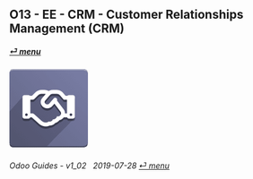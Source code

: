 ## O13 - EE - CRM - Customer Relationships Management (CRM)
#### [_&#x23CE; menu_](/o13/ee/o13-ee-guides_menu.md)  
### ![crm](/doc/img/crm.png)
	
###### Odoo Guides - v1_02 &nbsp; 2019-07-28  [_&#x23CE; menu_](/o13/ee/o13-ee-guides_menu.md)  


